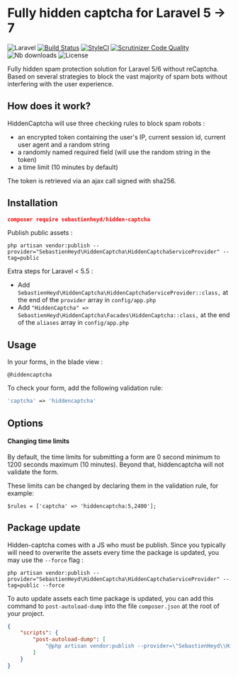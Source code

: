 # Fully hidden captcha for Laravel 5 &rarr; 7

![Laravel](https://img.shields.io/badge/For-Laravel%205&rarr;7-lightgrey.svg)
[![Build Status](https://travis-ci.org/sebastienheyd/hidden-captcha.svg?branch=master)](https://travis-ci.org/sebastienheyd/hidden-captcha)
[![StyleCI](https://github.styleci.io/repos/51009111/shield?branch=master)](https://github.styleci.io/repos/51009111)
[![Scrutinizer Code Quality](https://scrutinizer-ci.com/g/sebastienheyd/hidden-captcha/badges/quality-score.png?b=master)](https://scrutinizer-ci.com/g/sebastienheyd/hidden-captcha/?branch=master)
![Nb downloads](https://img.shields.io/packagist/dt/sebastienheyd/hidden-captcha.svg)
![License](https://img.shields.io/github/license/sebastienheyd/hidden-captcha.svg)

Fully hidden spam protection solution for Laravel 5/6 without reCaptcha. Based on several strategies to block the vast 
majority of spam bots without interfering with the user experience.

## How does it work?

HiddenCaptcha will use three checking rules to block spam robots :

- an encrypted token containing the user's IP, current session id, current user agent and a random string
- a randomly named required field (will use the random string in the token)
- a time limit (10 minutes by default)

The token is retrieved via an ajax call signed with sha256.

## Installation

```json
composer require sebastienheyd/hidden-captcha
```

Publish public assets :

```
php artisan vendor:publish --provider="SebastienHeyd\HiddenCaptcha\HiddenCaptchaServiceProvider" --tag=public
```

Extra steps for Laravel < 5.5 :

- Add `SebastienHeyd\HiddenCaptcha\HiddenCaptchaServiceProvider::class,` at the end of the `provider` array in 
`config/app.php`
- Add `"HiddenCaptcha" => SebastienHeyd\HiddenCaptcha\Facades\HiddenCaptcha::class,` at the end of the `aliases` array 
in `config/app.php`

## Usage

In your forms, in the blade view :

```blade
@hiddencaptcha
```

To check your form, add the following validation rule:
```php
'captcha' => 'hiddencaptcha'
```

## Options

#### Changing time limits

By default, the time limits for submitting a form are 0 second minimum to 1200 seconds maximum (10 minutes). Beyond 
that, hiddencaptcha will not validate the form.

These limits can be changed by declaring them in the validation rule, for example:

`$rules = ['captcha' => 'hiddencaptcha:5,2400'];`

## Package update

Hidden-captcha comes with a JS who must be publish. Since you typically will need to overwrite the assets
every time the package is updated, you may use the ```--force``` flag :

```
php artisan vendor:publish --provider="SebastienHeyd\HiddenCaptcha\HiddenCaptchaServiceProvider" --tag=public --force
```

To auto update assets each time package is updated, you can add this command to `post-autoload-dump` into the 
file `composer.json` at the root of your project.
 

```json
{
    "scripts": {
        "post-autoload-dump": [
            "@php artisan vendor:publish --provider=\"SebastienHeyd\\HiddenCaptcha\\HiddenCaptchaServiceProvider\" --tag=public --force -q",
        ]
    }
}
```
